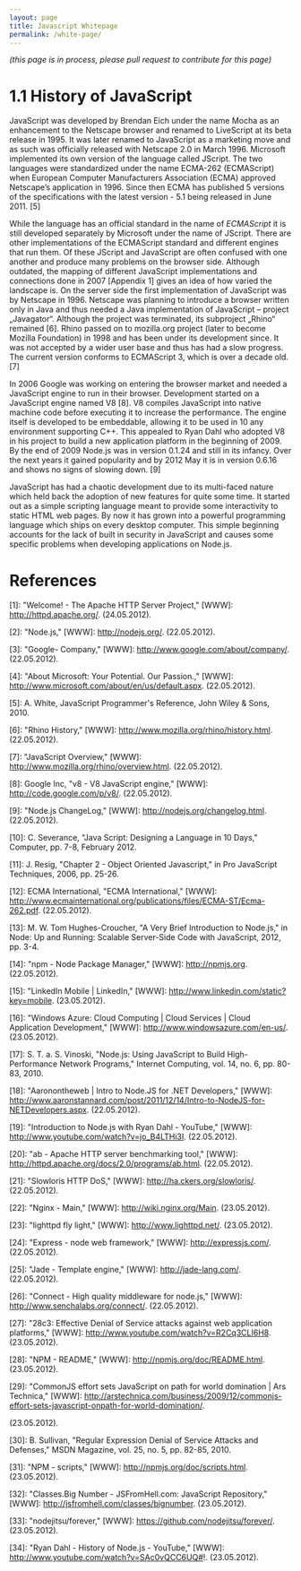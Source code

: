```yaml
---
layout: page
title: Javascript Whitepage
permalink: /white-page/
---
```


*(this page is in process, please pull request to contribute for this page)*

# 1.1 History of JavaScript
JavaScript was developed by Brendan Eich under the name Mocha as an enhancement to
the Netscape browser and renamed to LiveScript at its beta release in 1995. It was later
renamed to JavaScript as a marketing move and as such was officially released with
Netscape 2.0 in March 1996. Microsoft implemented its own version of the language
called JScript. The two languages were standardized under the name ECMA-262
(ECMAScript) when European Computer Manufacturers Association (ECMA) approved
Netscape’s application in 1996. Since then ECMA has published 5 versions of the
specifications with the latest version - 5.1 being released in June 2011. [5]

While the language has an official standard in the name of *ECMAScript* it is still
developed separately by Microsoft under the name of JScript. There are other
implementations of the ECMAScript standard and different engines that run them. Of these
JScript and JavaScript are often confused with one another and produce many problems on
the browser side. Although outdated, the mapping of different JavaScript implementations
and connections done in 2007 [Appendix 1] gives an idea of how varied the landscape is.
On the server side the first implementation of JavaScript was by Netscape in 1996.
Netscape was planning to introduce a browser written only in Java and thus needed a Java
implementation of JavaScript – project „Javagator“. Although the project was terminated,
its subproject „Rhino“ remained [6]. Rhino passed on to mozilla.org project (later to
become Mozilla Foundation) in 1998 and has been under its development since. It was not
accepted by a wider user base and thus has had a slow progress. The current version
conforms to ECMAScript 3, which is over a decade old. [7]

In 2006 Google was working on entering the browser market and needed a JavaScript
engine to run in their browser. Development started on a JavaScript engine named V8 [8].
V8 compiles JavaScript into native machine code before executing it to increase the
performance. The engine itself is developed to be embeddable, allowing it to be used in
10 any environment supporting C++. This appealed to Ryan Dahl who adopted V8 in his
project to build a new application platform in the beginning of 2009. By the end of 2009
Node.js was in version 0.1.24 and still in its infancy. Over the next years it gained
popularity and by 2012 May it is in version 0.6.16 and shows no signs of slowing down.
[9]

JavaScript has had a chaotic development due to its multi-faced nature which held back the
adoption of new features for quite some time. It started out as a simple scripting language
meant to provide some interactivity to static HTML web pages. By now it has grown into a
powerful programming language which ships on every desktop computer. This simple
beginning accounts for the lack of built in security in JavaScript and causes some specific
problems when developing applications on Node.js.

# References
[1]: "Welcome! - The Apache HTTP Server Project," [WWW]: http://httpd.apache.org/.
(24.05.2012).

[2]: "Node.js," [WWW]: http://nodejs.org/. (22.05.2012).

[3]: "Google- Company," [WWW]: http://www.google.com/about/company/. (22.05.2012).

[4]: "About Microsoft: Your Potential. Our Passion.," [WWW]:
http://www.microsoft.com/about/en/us/default.aspx. (22.05.2012).

[5]: A. White, JavaScript Programmer's Reference, John Wiley & Sons, 2010.

[6]: "Rhino History," [WWW]: http://www.mozilla.org/rhino/history.html. (22.05.2012).

[7]: "JavaScript Overview," [WWW]: http://www.mozilla.org/rhino/overview.html.
(22.05.2012).

[8]: Google Inc, "v8 - V8 JavaScript engine," [WWW]: http://code.google.com/p/v8/.
(22.05.2012).

[9]: "Node.js ChangeLog," [WWW]: http://nodejs.org/changelog.html. (22.05.2012).

[10]: C. Severance, "Java Script: Designing a Language in 10 Days," Computer, pp. 7-8,
February 2012.

[11]: J. Resig, "Chapter 2 - Object Oriented Javascript," in Pro JavaScript Techniques,
2006, pp. 25-26.

[12]: ECMA International, "ECMA International," [WWW]: http://www.ecmainternational.org/publications/files/ECMA-ST/Ecma-262.pdf.
(22.05.2012).

[13]: M. W. Tom Hughes-Croucher, "A Very Brief Introduction to Node.js," in Node: Up
and Running: Scalable Server-Side Code with JavaScript, 2012, pp. 3-4.

[14]: "npm - Node Package Manager," [WWW]: http://npmjs.org. (22.05.2012).

[15]: "LinkedIn Mobile | LinkedIn," [WWW]: http://www.linkedin.com/static?key=mobile.
(23.05.2012).

[16]: "Windows Azure: Cloud Computing | Cloud Services | Cloud Application
Development," [WWW]: http://www.windowsazure.com/en-us/. (23.05.2012).

[17]: S. T. a. S. Vinoski, "Node.js: Using JavaScript to Build High-Performance Network
Programs," Internet Computing, vol. 14, no. 6, pp. 80-83, 2010.

[18]: "Aaronontheweb | Intro to Node.JS for .NET Developers," [WWW]: 
http://www.aaronstannard.com/post/2011/12/14/Intro-to-NodeJS-for-NETDevelopers.aspx. (22.05.2012).

[19]: "Introduction to Node.js with Ryan Dahl - YouTube," [WWW]:
http://www.youtube.com/watch?v=jo_B4LTHi3I. (22.05.2012).

[20]: "ab - Apache HTTP server benchmarking tool," [WWW]:
http://httpd.apache.org/docs/2.0/programs/ab.html. (22.05.2012).

[21]: "Slowloris HTTP DoS," [WWW]: http://ha.ckers.org/slowloris/. (22.05.2012).

[22]: "Nginx - Main," [WWW]: http://wiki.nginx.org/Main. (23.05.2012).

[23]: "lighttpd fly light," [WWW]: http://www.lighttpd.net/. (23.05.2012).

[24]: "Express - node web framework," [WWW]: http://expressjs.com/. (22.05.2012).

[25]: "Jade - Template engine," [WWW]: http://jade-lang.com/. (22.05.2012).

[26]: "Connect - High quality middleware for node.js," [WWW]:
http://www.senchalabs.org/connect/. (22.05.2012).

[27]: "28c3: Effective Denial of Service attacks against web application platforms,"
[WWW]: http://www.youtube.com/watch?v=R2Cq3CLI6H8. (23.05.2012).

[28]: "NPM - README," [WWW]: http://npmjs.org/doc/README.html. (23.05.2012).

[29]: "CommonJS effort sets JavaScript on path for world domination | Ars Technica,"
[WWW]: http://arstechnica.com/business/2009/12/commonjs-effort-sets-javascript-onpath-for-world-domination/.

(23.05.2012).

[30]: B. Sullivan, "Regular Expression Denial of Service Attacks and Defenses," MSDN
Magazine, vol. 25, no. 5, pp. 82-85, 2010.

[31]: "NPM - scripts," [WWW]: http://npmjs.org/doc/scripts.html. (23.05.2012).

[32]: "Classes.Big Number - JSFromHell.com: JavaScript Repository," [WWW]:
http://jsfromhell.com/classes/bignumber. (23.05.2012).

[33]: "nodejitsu/forever," [WWW]: https://github.com/nodejitsu/forever/. (23.05.2012).

[34]: "Ryan Dahl - History of Node.js - YouTube," [WWW]:
http://www.youtube.com/watch?v=SAc0vQCC6UQ#!. (23.05.2012).

